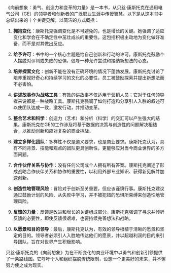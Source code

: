 《向前想象：勇气、创造力和变革的力量》是一本书，从贝丝·康斯托克在通用电气公司（GE）的领导者和创新者的广泛职业生涯中传授智慧。以下是从这本书中总结出来的十个关键见解，以简洁的方式概括：

1. **拥抱变化**：康斯托克强调变化是不可避免的，也是增长的关键。她强调了适应变化和学会在不确定性中茁壮成长的重要性。这包括积极主动地为变化做好准备，而不是对其做出反应。

2. **给予许可**：书中的一个核心主题是给自己创新和行动的许可。康斯托克鼓励个人摆脱对评判或失败的恐惧，倡导一种允许尝试和接纳新想法的心态。

3. **培养探索文化**：创新不能在没有正确环境的情况下蓬勃发展。康斯托克讨论了培养重视好奇心和持续学习的文化的必要性，员工被鼓励探索并提出新想法而不必害怕。

4. **讲述故事作为战略工具**：有效的讲故事不仅适用于营销人员；它对于任何领导者来说都是一种战略工具。康斯托克强调了如何打造和分享引人入胜的叙述可以使团队达成一致，激发行动，并推动变革。

5. **整合艺术和科学**：创造力（艺术）和分析（科学）的交汇可以产生强大的结果。康斯托克在GE的工作涉及将基于数据的决策与创造性的问题解决相结合，以推动创新和应对复杂的商业挑战。

6. **建立多样化团队**：多样性不仅是道义要求，也是商业要求。康斯托克认为，具有不同背景、技能和观点的团队更具创新性，更能够应对当今商业世界的多方面问题。

7. **合作伙伴关系与协作**：没有任何公司或个人拥有所有答案。康斯托克阐述了形成战略合作伙伴关系和协作的重要性，以利用外部专业知识、获得新见解并加速创新。

8. **创造性地管理风险**：冒险对于创新至关重要，但应该谨慎行事。康斯托克建议通过鼓励计划的风险、从失败中学习，并不被犯错的恐惧所束缚来创造性地管理风险。

9. **反馈的力量**：反馈是改进和增长的关键组成部分。康斯托克强调了寻求并倾听反馈的必要性，即使反馈很艰难，也要持续完善想法和战略。

10. **以愿景和目的领导**：最后，康斯托克认为，有效的领导根植于清晰的愿景和坚定的目的。领导者必须引人入胜地传达他们的愿景，并以超越利润的目的来引导团队，旨在对世界产生积极影响。

贝丝·康斯托克的《向前想象》为在不断变化的商业环境中以勇气和创新引领提供了一条路线图。它呼吁个人和组织摆脱传统限制，设想一个更美好的未来，并不懈努力使之成为现实。